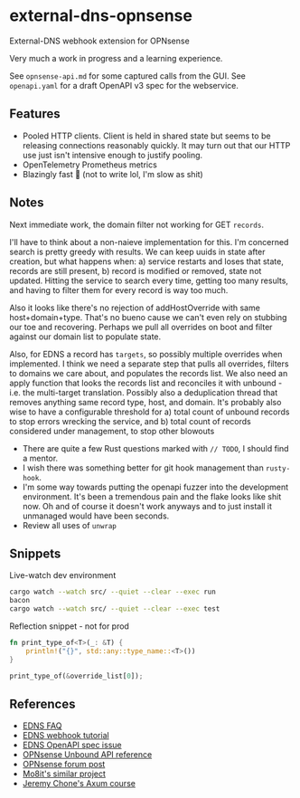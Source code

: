 # external-dns-opnsense

External-DNS webhook extension for OPNsense

Very much a work in progress and a learning experience.

See `opnsense-api.md` for some captured calls from the GUI.
See `openapi.yaml` for a draft OpenAPI v3 spec for the webservice.

## Features

- Pooled HTTP clients.
  Client is held in shared state but seems to be releasing connections reasonably quickly.
  It may turn out that our HTTP use just isn't intensive enough to justify pooling.
- OpenTelemetry Prometheus metrics
- Blazingly fast 🚀 (not to write lol, I'm slow as shit)

## Notes

Next immediate work, the domain filter not working for GET `records`.

I'll have to think about a non-naieve implementation for this.
I'm concerned search is pretty greedy with results.
We can keep uuids in state after creation, but what happens when:
a) service restarts and loses that state, records are still present,
b) record is modified or removed, state not updated.
Hitting the service to search every time, getting too many results, and having to filter them
for every record is way too much.

Also it looks like there's no rejection of addHostOverride with same host+domain+type.
That's no bueno cause we can't even rely on stubbing our toe and recovering.
Perhaps we pull all overrides on boot and filter against our domain list to populate state.

Also, for EDNS a record has `targets`, so possibly multiple overrides when implemented.
I think we need a separate step that pulls all overrides, filters to domains we care about, and populates the records list.
We also need an apply function that looks the records list and reconciles it with unbound - i.e. the multi-target translation.
Possibly also a deduplication thread that removes anything same record type, host, and domain.
It's probably also wise to have a configurable threshold for
a) total count of unbound records to stop errors wrecking the service, and
b) total count of records considered under management, to stop other blowouts

- There are quite a few Rust questions marked with `// TODO`, I should find a mentor.
- I wish there was something better for git hook management than `rusty-hook`.
- I'm some way towards putting the openapi fuzzer into the development environment.
  It's been a tremendous pain and the flake looks like shit now.
  Oh and of course it doesn't work anyways and to just install it unmanaged would have been seconds.
- Review all uses of `unwrap`

## Snippets

Live-watch dev environment

```sh
cargo watch --watch src/ --quiet --clear --exec run
bacon
cargo watch --watch src/ --quiet --clear --exec test
```

Reflection snippet - not for prod

```rust
fn print_type_of<T>(_: &T) {
    println!("{}", std::any::type_name::<T>())
}

print_type_of(&override_list[0]);
```

## References

- [EDNS FAQ](https://github.com/kubernetes-sigs/external-dns/blob/master/docs/faq.md)
- [EDNS webhook tutorial](https://github.com/kubernetes-sigs/external-dns/blob/master/docs/tutorials/webhook-provider.md)
- [EDNS OpenAPI spec issue](https://github.com/kubernetes-sigs/external-dns/issues/4138)
- [OPNsense Unbound API reference](https://docs.opnsense.org/development/api/core/unbound.html)
- [OPNsense forum post](https://forum.opnsense.org/index.php?topic=25823.0)
- [Mo8it's similar project](https://codeberg.org/mo8it/git-webhook-client/src/commit/61bcd61399570fdb67a535cd47ee7a19445f6360)
- [Jeremy Chone's Axum course](https://github.com/jeremychone-channel/rust-axum-course)
